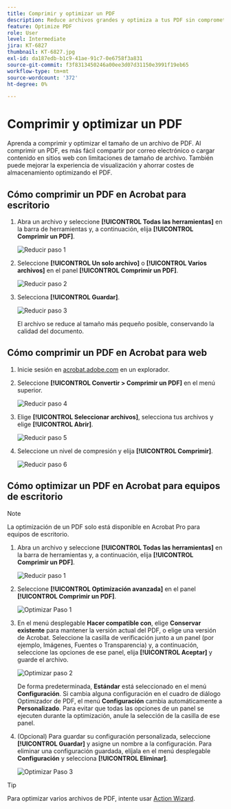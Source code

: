 ```yaml
---
title: Comprimir y optimizar un PDF
description: Reduce archivos grandes y optimiza a tus PDF sin comprometer la calidad para compartir, publicar o archivar
feature: Optimize PDF
role: User
level: Intermediate
jira: KT-6827
thumbnail: KT-6827.jpg
exl-id: da187edb-b1c9-41ae-91c7-0e6758f3a831
source-git-commit: f3f8313450246a00ee3d07d31150e3991f19eb65
workflow-type: tm+mt
source-wordcount: '372'
ht-degree: 0%

---
```


# Comprimir y optimizar un PDF

Aprenda a comprimir y optimizar el tamaño de un archivo de PDF. Al comprimir un PDF, es más fácil compartir por correo electrónico o cargar contenido en sitios web con limitaciones de tamaño de archivo. También puede mejorar la experiencia de visualización y ahorrar costes de almacenamiento optimizando el PDF.

## Cómo comprimir un PDF en Acrobat para escritorio

1. Abra un archivo y seleccione **[!UICONTROL Todas las herramientas]** en la barra de herramientas y, a continuación, elija **[!UICONTROL Comprimir un PDF]**.

   ![Reducir paso 1](../assets/Reduce_1.png)

1. Seleccione **[!UICONTROL Un solo archivo]** o **[!UICONTROL Varios archivos]** en el panel **[!UICONTROL Comprimir un PDF]**.

   ![Reducir paso 2](../assets/Reduce_2.png)

1. Selecciona **[!UICONTROL Guardar]**.

   ![Reducir paso 3](../assets/Reduce_3.png)

   El archivo se reduce al tamaño más pequeño posible, conservando la calidad del documento.


## Cómo comprimir un PDF en Acrobat para web

1. Inicie sesión en [acrobat.adobe.com](https://acrobat.adobe.com/es/es) en un explorador.

1. Seleccione **[!UICONTROL Convertir > Comprimir un PDF]** en el menú superior.

   ![Reducir paso 4](../assets/Reduce_4.png)

1. Elige **[!UICONTROL Seleccionar archivos]**, selecciona tus archivos y elige **[!UICONTROL Abrir]**.

   ![Reducir paso 5](../assets/Reduce_5.png)

1. Seleccione un nivel de compresión y elija **[!UICONTROL Comprimir]**.

   ![Reducir paso 6](../assets/Reduce_6.png)

## Cómo optimizar un PDF en Acrobat para equipos de escritorio

>[!NOTE]
>
>La optimización de un PDF solo está disponible en Acrobat Pro para equipos de escritorio.

1. Abra un archivo y seleccione **[!UICONTROL Todas las herramientas]** en la barra de herramientas y, a continuación, elija **[!UICONTROL Comprimir un PDF]**.

   ![Reducir paso 1](../assets/Reduce_1.png)

1. Seleccione **[!UICONTROL Optimización avanzada]** en el panel **[!UICONTROL Comprimir un PDF]**.

   ![Optimizar Paso 1](../assets/Optimize_1.png)

1. En el menú desplegable **Hacer compatible con**, elige **Conservar existente** para mantener la versión actual del PDF, o elige una versión de Acrobat. Seleccione la casilla de verificación junto a un panel (por ejemplo, Imágenes, Fuentes o Transparencia) y, a continuación, seleccione las opciones de ese panel, elija **[!UICONTROL Aceptar]** y guarde el archivo.

   ![Optimizar paso 2](../assets/Optimize_2.png)

   De forma predeterminada, **Estándar** está seleccionado en el menú **Configuración**. Si cambia alguna configuración en el cuadro de diálogo Optimizador de PDF, el menú **Configuración** cambia automáticamente a **Personalizado**. Para evitar que todas las opciones de un panel se ejecuten durante la optimización, anule la selección de la casilla de ese panel.

1. (Opcional) Para guardar su configuración personalizada, seleccione **[!UICONTROL Guardar]** y asigne un nombre a la configuración. Para eliminar una configuración guardada, elíjala en el menú desplegable **Configuración** y selecciona **[!UICONTROL Eliminar]**.

   ![Optimizar Paso 3](../assets/Optimize_3.png)

>[!TIP]
>
>Para optimizar varios archivos de PDF, intente usar [Action Wizard](../advanced-tasks/action.md).